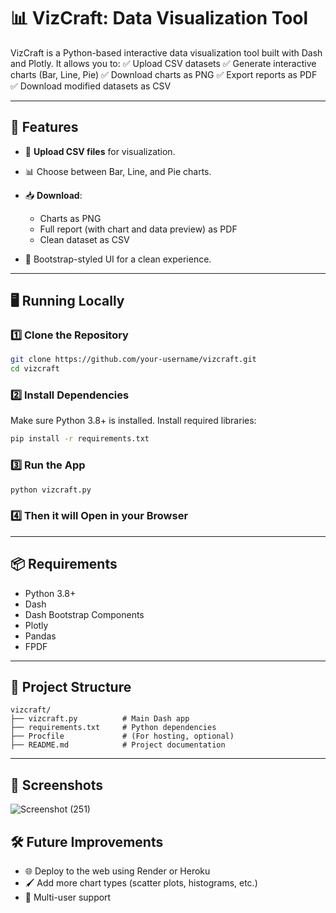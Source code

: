 # 📊 VizCraft: Data Visualization Tool

VizCraft is a Python-based interactive data visualization tool built with Dash and Plotly. It allows you to:
✅ Upload CSV datasets
✅ Generate interactive charts (Bar, Line, Pie)
✅ Download charts as PNG
✅ Export reports as PDF
✅ Download modified datasets as CSV

---

## 🚀 Features

* 📂 **Upload CSV files** for visualization.
* 📊 Choose between Bar, Line, and Pie charts.
* 📥 **Download**:

  * Charts as PNG
  * Full report (with chart and data preview) as PDF
  * Clean dataset as CSV
* 🎨 Bootstrap-styled UI for a clean experience.

---

## 🖥️ Running Locally

### 1️⃣ Clone the Repository

```bash
git clone https://github.com/your-username/vizcraft.git
cd vizcraft
```

### 2️⃣ Install Dependencies

Make sure Python 3.8+ is installed. Install required libraries:

```bash
pip install -r requirements.txt
```

### 3️⃣ Run the App

```bash
python vizcraft.py
```

### 4️⃣ Then it will Open in your Browser


---

## 📦 Requirements

* Python 3.8+
* Dash
* Dash Bootstrap Components
* Plotly
* Pandas
* FPDF

---

## 📁 Project Structure

```
vizcraft/
├── vizcraft.py          # Main Dash app
├── requirements.txt     # Python dependencies
├── Procfile             # (For hosting, optional)
├── README.md            # Project documentation
```

---

## 📸 Screenshots

![Screenshot (251)](https://github.com/user-attachments/assets/ab17ca82-d448-47dd-86bd-094b690baf19)


## 🛠 Future Improvements

* 🌐 Deploy to the web using Render or Heroku
* 🖌️ Add more chart types (scatter plots, histograms, etc.)
* 👥 Multi-user support

